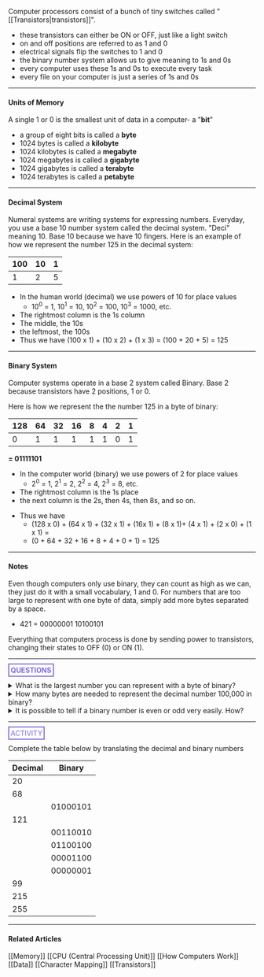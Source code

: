 Computer processors consist of a bunch of tiny switches called "[[Transistors|transistors]]".
* these transistors can either be ON or OFF, just like a light switch
* on and off positions are referred to as 1 and 0
* electrical signals flip the switches to 1 and 0
* the binary number system allows us to give meaning to 1s and 0s
* every computer uses these 1s and 0s to execute every task
* every file on your computer is just a series of 1s and 0s

---
#### Units of Memory

A single 1 or 0 is the smallest unit of data in a computer- a "**bit**"
* a group of eight bits is called a **byte**
* 1024 bytes is called a **kilobyte**
* 1024 kilobytes is called a **megabyte**
* 1024 megabytes is called a **gigabyte**
* 1024 gigabytes is called a **terabyte**
* 1024 terabytes is called a **petabyte**

---
#### Decimal System

Numeral systems are writing systems for expressing numbers. Everyday, you use a base 10 number system called the decimal system. "Deci" meaning 10. Base 10 because we have 10 fingers. Here is an example of how we represent the number 125 in the decimal system:

| 100 | 10  | 1   |
| --- | --- | --- |
| 1   | 2   | 5   |

* In the human world (decimal) we use powers of 10 for place values
	* 10<sup>0</sup> = 1, 10<sup>1</sup> = 10, 10<sup>2</sup> = 100, 10<sup>3</sup> = 1000, etc.
* The rightmost column is the 1s column
* The middle, the 10s
* the leftmost, the 100s
* Thus we have (100 x 1) + (10 x 2) + (1 x 3) = (100 + 20 + 5) = 125

---
#### Binary System

Computer systems operate in a base 2 system called Binary. Base 2 because transistors have 2 positions, 1 or 0. 

Here is how we represent the the number 125 in a byte of binary:

| 128 | 64  | 32  | 16  | 8   | 4   | 2   | 1   |
| --- | --- | --- | --- | --- | --- | --- | --- |
| 0   | 1   | 1   | 1   | 1   | 1   | 0   | 1   |

**= 01111101**

-   In the computer world (binary) we use powers of 2 for place values
    - 2<sup>0</sup> = 1, 2<sup>1</sup> = 2, 2<sup>2</sup> = 4, 2<sup>3</sup> = 8, etc.
- The rightmost column is the 1s place
- the next column is the 2s, then 4s, then 8s, and so on.
* Thus we have 
	* (128 x 0) + (64 x 1) + (32 x 1) + (16x 1) + (8 x 1)+ (4 x 1) + (2 x 0) + (1 x 1) =
	* (0 + 64 + 32 + 16 + 8 + 4 + 0 + 1) = 125

---
#### Notes

Even though computers only use binary, they can count as high as we can, they just do it with a small vocabulary, 1 and 0.  For numbers that are too large to represent with one byte of data, simply add more bytes separated by a space.
* 421 = 00000001 10100101

Everything that computers process is done by sending power to transistors, changing their states to OFF (0) or ON (1).

<hr>

**<span style="color: #7b6cd9; border: 2px solid #7b6cd9; padding: 3px">QUESTIONS</span>**

<details>
	<summary>What is the largest number you can represent with a byte of binary?</summary>
		<p style="font-style: italic">11111111 = 255</p>
</details>


<details>
	<summary>How many bytes are needed to represent the decimal number 100,000 in binary?</summary>
		<p style="font-style: italic">00000001 10000110 10100000 = 3 bytes</p>
</details>


<details>
	<summary>It is possible to tell if a binary number is even or odd very easily. How?</summary>
		<p style="font-style: italic">If the rightmost digit is a one, the number is odd. If its a zero, its even.</p>
</details>

<hr>

<span style="color: #7b6cd9; border: 2px solid #7b6cd9; padding: 3px">ACTIVITY</span>

Complete the table below by translating the decimal and binary numbers

| Decimal | Binary   |
| ------- | -------- |
| 20      |          |
| 68      |          |
|         | 01000101 |
| 121     |          |
|         | 00110010 |
|         | 01100100 |
|         | 00001100 |
|         | 00000001 |
| 99      |          |
| 215     |          |
| 255     |          |

---
#### Related Articles

[[Memory]]
[[CPU  (Central Processing Unit)]]
[[How Computers Work]]
[[Data]]
[[Character Mapping]]
[[Transistors]]
